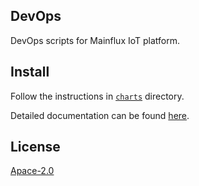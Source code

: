 ## DevOps
DevOps scripts for Mainflux IoT platform.

## Install
Follow the instructions in [`charts`](charts) directory.

Detailed documentation can be found [here](https://mainfluxlabs.github.io/docs/kubernetes/).

## License
[Apace-2.0](LICENSE)
